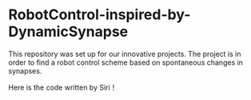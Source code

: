 # RobotControl-inspired-by-DynamicSynapse
This repository was set up for our innovative projects. The project is in order to find a robot control scheme based on spontaneous changes in synapses.

Here is the code written by Siri！
